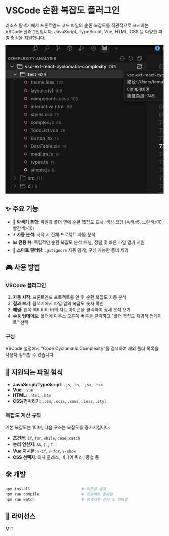 # VSCode 순환 복잡도 플러그인

리소스 탐색기에서 프론트엔드 코드 파일의 순환 복잡도를 직관적으로 표시하는 VSCode 플러그인입니다. JavaScript, TypeScript, Vue, HTML, CSS 등 다양한 파일 형식을 지원합니다.

![vscode-react-complexity](screenshot/PixPin_2025-09-03_21-32-55.png)

## ✨ 주요 기능

- **📁 탐색기 통합**: 파일과 폴더 옆에 순환 복잡도 표시, 색상 코딩 (녹색≤5, 노란색≤10, 빨간색>10)
- **⚡ 자동 분석**: 시작 시 전체 프로젝트 자동 분석
- **📊 전용 뷰**: 독립적인 순환 복잡도 분석 패널, 정렬 및 빠른 파일 열기 지원
- **🚫 스마트 필터링**: `.gitignore` 자동 읽기, 구성 가능한 폴더 제외

## 🎮 사용 방법

### VSCode 플러그인

1. **자동 시작**: 프론트엔드 프로젝트를 연 후 순환 복잡도 자동 분석
2. **결과 보기**: 탐색기에서 파일 옆의 복잡도 숫자 확인
3. **패널**: 왼쪽 액티비티 바의 차트 아이콘을 클릭하여 상세 분석 보기
4. **수동 업데이트**: 폴더에 마우스 오른쪽 버튼을 클릭하고 "폴더 복잡도 재귀적 업데이트" 선택

### 구성

VSCode 설정에서 "Code Cyclomatic Complexity"를 검색하여 제외 폴더 목록을 사용자 정의할 수 있습니다.

## 📐 지원되는 파일 형식

- **JavaScript/TypeScript**: `.js`, `.ts`, `.jsx`, `.tsx`
- **Vue**: `.vue`  
- **HTML**: `.html`, `.htm`
- **CSS/전처리기**: `.css`, `.scss`, `.sass`, `.less`, `.styl`

### 복잡도 계산 규칙

기본 복잡도는 1이며, 다음 구조는 복잡도를 증가시킵니다:

- **조건문**: `if`, `for`, `while`, `case`, `catch`
- **논리 연산자**: `&&`, `||`, `? :`
- **Vue 지시문**: `v-if`, `v-for`, `v-show`
- **CSS 선택자**: 의사 클래스, 미디어 쿼리, 중첩 등

## 🛠️ 개발

```bash
npm install                       # 의존성 설치
npm run compile                   # 프로젝트 컴파일
npm run watch                     # 변경사항 감시 및 컴파일
```

## 📜 라이선스

MIT

